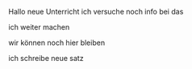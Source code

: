 Hallo neue Unterricht
 ich versuche noch info bei das

 ich weiter machen 

 wir können noch hier bleiben

ich schreibe neue satz 
 
